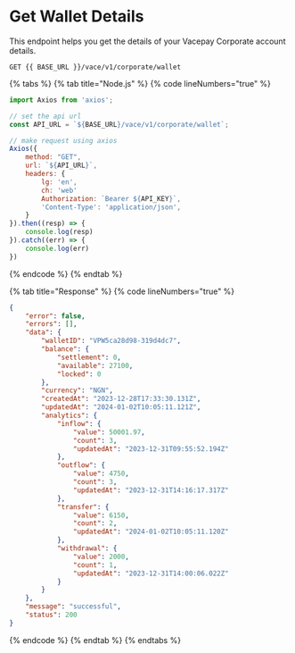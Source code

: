 # Get Wallet Details

This endpoint helps you get the details of your Vacepay Corporate account details.

```
GET {{ BASE_URL }}/vace/v1/corporate/wallet
```

{% tabs %}
{% tab title="Node.js" %}
{% code lineNumbers="true" %}
```javascript
import Axios from 'axios';

// set the api url
const API_URL = `${BASE_URL}/vace/v1/corporate/wallet`;

// make request using axios
Axios({
    method: "GET",
    url: `${API_URL}`,
    headers: {
        lg: 'en',
        ch: 'web'
        Authorization: `Bearer ${API_KEY}`,
        'Content-Type': 'application/json',
    }
}).then((resp) => {
    console.log(resp)
}).catch((err) => {
    console.log(err)
})
```
{% endcode %}
{% endtab %}

{% tab title="Response" %}
{% code lineNumbers="true" %}
```json
{
    "error": false,
    "errors": [],
    "data": {
        "walletID": "VPW5ca28d98-319d4dc7",
        "balance": {
            "settlement": 0,
            "available": 27100,
            "locked": 0
        },
        "currency": "NGN",
        "createdAt": "2023-12-28T17:33:30.131Z",
        "updatedAt": "2024-01-02T10:05:11.121Z",
        "analytics": {
            "inflow": {
                "value": 50001.97,
                "count": 3,
                "updatedAt": "2023-12-31T09:55:52.194Z"
            },
            "outflow": {
                "value": 4750,
                "count": 3,
                "updatedAt": "2023-12-31T14:16:17.317Z"
            },
            "transfer": {
                "value": 6150,
                "count": 2,
                "updatedAt": "2024-01-02T10:05:11.120Z"
            },
            "withdrawal": {
                "value": 2000,
                "count": 1,
                "updatedAt": "2023-12-31T14:00:06.022Z"
            }
        }
    },
    "message": "successful",
    "status": 200
}
```
{% endcode %}
{% endtab %}
{% endtabs %}
